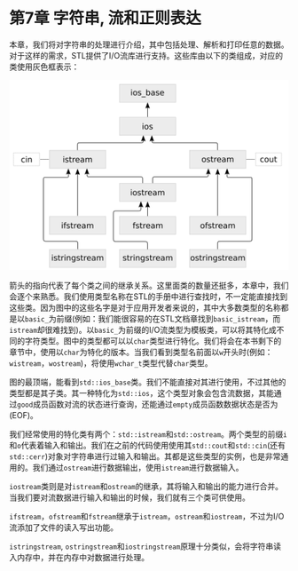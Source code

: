 # 第7章 字符串, 流和正则表达

本章，我们将对字符串的处理进行介绍，其中包括处理、解析和打印任意的数据。对于这样的需求，STL提供了I/O流库进行支持。这些库由以下的类组成，对应的类使用灰色框表示：

![](../../images/chapter7/7-0-1.png)

箭头的指向代表了每个类之间的继承关系。这里面类的数量还挺多，本章中，我们会逐个来熟悉。我们使用类型名称在STL的手册中进行查找时，不一定能直接找到这些类。因为图中的这些名字是对于应用开发者来说的，其中大多数类型的名称都是以`basic_`为前缀(例如：我们能很容易的在STL文档章找到`basic_istream`，而`istream`却很难找到)。以`basic_`为前缀的I/O流类型为模板类，可以将其特化成不同的字符类型。图中的类型都可以以`char`类型进行特化。我们将会在本书剩下的章节中，使用以`char`为特化的版本。当我们看到类型名前面以`w`开头时(例如：`wistream`，`wostream`)，将使用`wchar_t`类型代替`char`类型。

图的最顶端，能看到`std::ios_base`类。我们不能直接对其进行使用，不过其他的类型都是其子类。其一种特化为`std::ios`，这个类型对象会包含流数据，其能通过`good`成员函数对流的状态进行查询，还能通过`empty`成员函数数据状态是否为(EOF)。

我们经常使用的特化类有两个：`std::istream`和`std::ostream`。两个类型的前缀`i`和`o`代表着输入和输出。我们在之前的代码使用使用其`std::cout`和`std::cin`(还有`std::cerr`)对象对字符串进行过输入和输出。其都是这些类型的实例，也是非常通用的。我们通过`ostream`进行数据输出，使用`istream`进行数据输入。

`iostream`类则是对`istream`和`ostream`的继承，其将输入和输出的能力进行合并。当我们要对流数据进行输入和输出的时候，我们就有三个类可供使用。

`ifstream`，`ofstream`和`fstream`继承于`istream`，`ostream`和`iostream`，不过为I/O流添加了文件的读入写出功能。

`istringstream`,  `ostringstream`和`iostringstream`原理十分类似，会将字符串读入内存中，并在内存中对数据进行处理。